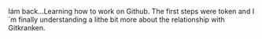 Iám back...Learning how to work on Github. The first steps were token and I´m finally understanding a lithe bit more about the relationship with Gitkranken.